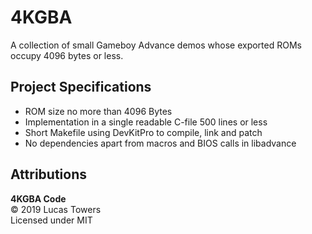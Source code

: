 # 4KGBA

A collection of small Gameboy Advance demos whose exported ROMs occupy 4096
bytes or less.

## Project Specifications

- ROM size no more than 4096 Bytes
- Implementation in a single readable C-file 500 lines or less
- Short Makefile using DevKitPro to compile, link and patch
- No dependencies apart from macros and BIOS calls in libadvance

## Attributions

**4KGBA Code**  
© 2019 Lucas Towers  
Licensed under MIT